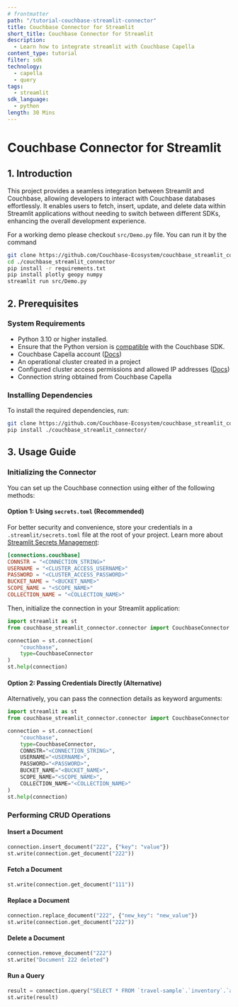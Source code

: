 ```yaml
---
# frontmatter
path: "/tutorial-couchbase-streamlit-connector"
title: Couchbase Connector for Streamlit
short_title: Couchbase Connector for Streamlit
description:
  - Learn how to integrate streamlit with Couchbase Capella
content_type: tutorial
filter: sdk
technology:
  - capella
  - query
tags:
  - streamlit
sdk_language:
  - python
length: 30 Mins
---
```



# Couchbase Connector for Streamlit

## 1. Introduction
This project provides a seamless integration between Streamlit and Couchbase, allowing developers to interact with Couchbase databases effortlessly. It enables users to fetch, insert, update, and delete data within Streamlit applications without needing to switch between different SDKs, enhancing the overall development experience.

For a working demo please checkout `src/Demo.py` file. You can run it by the command
```bash
git clone https://github.com/Couchbase-Ecosystem/couchbase_streamlit_connector.git
cd ./couchbase_streamlit_connector
pip install -r requirements.txt
pip install plotly geopy numpy
streamlit run src/Demo.py
```

## 2. Prerequisites
### System Requirements
- Python 3.10 or higher installed.
- Ensure that the Python version is [compatible](https://docs.couchbase.com/python-sdk/current/project-docs/compatibility.html#python-version-compat) with the Couchbase SDK.
- Couchbase Capella account ([Docs](https://docs.couchbase.com/cloud/get-started/intro.html))
- An operational cluster created in a project
- Configured cluster access permissions and allowed IP addresses ([Docs](https://docs.couchbase.com/cloud/get-started/connect.html#prerequisites))
- Connection string obtained from Couchbase Capella

### Installing Dependencies
To install the required dependencies, run:
```sh
git clone https://github.com/Couchbase-Ecosystem/couchbase_streamlit_connector.git
pip install ./couchbase_streamlit_connector/
```

## 3. Usage Guide

### Initializing the Connector
You can set up the Couchbase connection using either of the following methods:

#### **Option 1: Using `secrets.toml` (Recommended)**
For better security and convenience, store your credentials in a `.streamlit/secrets.toml` file at the root of your project. Learn more about [Streamlit Secrets Management](https://docs.streamlit.io/develop/concepts/connections/secrets-management):

```toml
[connections.couchbase]
CONNSTR = "<CONNECTION_STRING>"
USERNAME = "<CLUSTER_ACCESS_USERNAME>"
PASSWORD = "<CLUSTER_ACCESS_PASSWORD>"
BUCKET_NAME = "<BUCKET_NAME>"
SCOPE_NAME = "<SCOPE_NAME>"
COLLECTION_NAME = "<COLLECTION_NAME>"
```

Then, initialize the connection in your Streamlit application:

```python
import streamlit as st
from couchbase_streamlit_connector.connector import CouchbaseConnector

connection = st.connection(
    "couchbase",
    type=CouchbaseConnector
)
st.help(connection)
```

#### **Option 2: Passing Credentials Directly (Alternative)**
Alternatively, you can pass the connection details as keyword arguments:

```python
import streamlit as st
from couchbase_streamlit_connector.connector import CouchbaseConnector

connection = st.connection(
    "couchbase",
    type=CouchbaseConnector,
    CONNSTR="<CONNECTION_STRING>",
    USERNAME="<USERNAME>",
    PASSWORD="<PASSWORD>",
    BUCKET_NAME="<BUCKET_NAME>",
    SCOPE_NAME="<SCOPE_NAME>",
    COLLECTION_NAME="<COLLECTION_NAME>"
)
st.help(connection)
```

### Performing CRUD Operations

#### **Insert a Document**
```python
connection.insert_document("222", {"key": "value"})
st.write(connection.get_document("222"))
```

#### **Fetch a Document**
```python
st.write(connection.get_document("111"))
```

#### **Replace a Document**
```python
connection.replace_document("222", {"new_key": "new_value"})
st.write(connection.get_document("222"))
```

#### **Delete a Document**
```python
connection.remove_document("222")
st.write("Document 222 deleted")
```

#### **Run a Query**
```python
result = connection.query("SELECT * FROM `travel-sample`.`inventory`.`airline` LIMIT 5;")
st.write(result)
```
